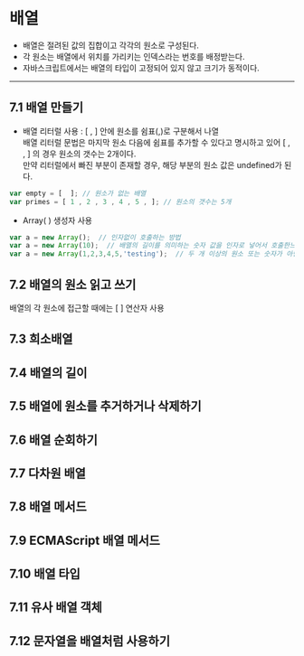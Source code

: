 
# 배열    
- 배열은 절려된 값의 집합이고 각각의 원소로 구성된다.    
- 각 원소는 배열에서 위치를 가리키는 인덱스라는 번호를 배정받는다.    
- 자바스크립트에서는 배열의 타입이 고정되어 있지 않고 크기가 동적이다.    
---
## 7.1 배열 만들기
- 배열 리터럴 사용 : [ , ] 안에 원소를 쉼표(,)로 구분해서 나열    
    배열 리터럴 문법은 마지막 원소 다음에 쉼표를 추가할 수 있다고 명시하고 있어 [ , , ] 의 경우 원소의 갯수는 2개이다.    
    만약 리터럴에서 빠진 부분이 존재할 경우, 해당 부분의 원소 값은 undefined가 된다.
```javascript
var empty = [  ]; // 원소가 없는 배열
var primes = [ 1 , 2 , 3 , 4 , 5 , ]; // 원소의 갯수는 5개
```
- Array( ) 생성자 사용
```javascript
var a = new Array();  // 인자없이 호출하는 방법
var a = new Array(10);  // 배열의 길이를 의미하는 숫자 값을 인자로 넣어서 호출한느 방법
var a = new Array(1,2,3,4,5,'testing');  // 두 개 이상의 원소 또는 숫자가 아닌 원소 값 하나를 명시적으로 지정하는 방법
```
## 7.2 배열의 원소 읽고 쓰기
배열의 각 원소에 접근할 때에는 [ ] 연산자 사용
## 7.3 희소배열
## 7.4 배열의 길이
## 7.5 배열에 원소를 추거하거나 삭제하기
## 7.6 배열 순회하기
## 7.7 다차원 배열
## 7.8 배열 메서드
## 7.9 ECMAScript 배열 메서드
## 7.10 배열 타입
## 7.11 유사 배열 객체
## 7.12 문자열을 배열처럼 사용하기
